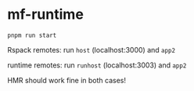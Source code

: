 # mf-runtime

`pnpm run start`

Rspack remotes:
run `host` (localhost:3000) and `app2`

runtime remotes:
run `runhost` (localhost:3003) and `app2`


HMR should work fine in both cases!
